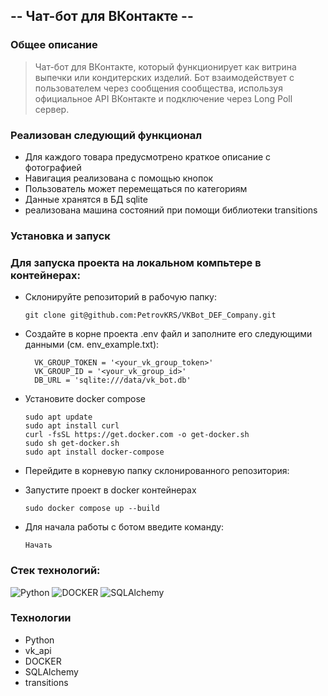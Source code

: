 ## -- Чат-бот для ВКонтакте --

### Общее описание
>Чат-бот для ВКонтакте, который функционирует как витрина выпечки или кондитерских изделий. 
Бот взаимодействует с пользователем через сообщения сообщества, используя официальное API ВКонтакте 
и подключение через Long Poll сервер.

### Реализован следующий функционал
 - Для каждого товара предусмотрено краткое описание с фотографией
 - Навигация реализована с помощью кнопок
 - Пользователь может перемещаться по категориям
 - Данные хранятся в БД sqlite
 - реализована машина состояний при помощи библиотеки transitions

### Установка и запуск 
### Для запуска проекта на локальном компьтере в контейнерах:
- Cклонируйте репозиторий в рабочую папку:
  ```
  git clone git@github.com:PetrovKRS/VKBot_DEF_Company.git
  ```
- Создайте в корне проекта .env файл и заполните его следующими данными (см. env_example.txt):
  ```
    VK_GROUP_TOKEN = '<your_vk_group_token>'
    VK_GROUP_ID = '<your_vk_group_id>'
    DB_URL = 'sqlite:///data/vk_bot.db'
  ```

- Установите docker compose
  ```
  sudo apt update
  sudo apt install curl
  curl -fsSL https://get.docker.com -o get-docker.sh
  sudo sh get-docker.sh
  sudo apt install docker-compose
  ```
- Перейдите в корневую папку склонированного репозитория:
- Запустите проект в docker контейнерах
  ```
  sudo docker compose up --build
  ```
- Для начала работы с ботом введите команду:
  ```
  Начать
  ```


### <b> Стек технологий: </b>

![Python](https://img.shields.io/badge/-Python_3.12-df?style=for-the-badge&logo=Python&labelColor=yellow&color=blue)
![DOCKER](https://img.shields.io/badge/-DOCKER-df?style=for-the-badge&logo=DOCKER&labelColor=lightblue&color=blue)
![SQLAlchemy](https://img.shields.io/badge/-SQLAlchemy-df?style=for-the-badge&logo=SQLAlchemy&labelColor=lightblue&color=blue)
### Технологии
- Python
- vk_api
- DOCKER
- SQLAlchemy
- transitions

